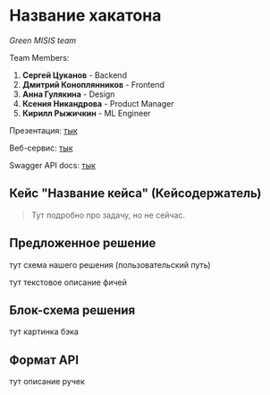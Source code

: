 # Название хакатона

*Green MISIS team*

Team Members:
1) **Сергей Цуканов** - Backend
2) **Дмитрий Коноплянников** - Frontend
3) **Анна Гулякина** - Design
4) **Ксения Никандрова** - Product Manager
5) **Кирилл Рыжичкин** - ML Engineer

Презентация: [тык](https://google.com)

Веб-сервис: [тык](https://google.com)

Swagger API docs: [тык](https://google.com)

## Кейс "Название кейса" (Кейсодержатель)

> Тут подробно про задачу, но не сейчас.

## Предложенное решение

тут схема нашего решения (пользовательский путь)

тут текстовое описание фичей

## Блок-схема решения

тут картинка бэка

## Формат API

тут описание ручек
